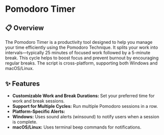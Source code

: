 # Pomodoro Timer
## 📋 Overview
The Pomodoro Timer is a productivity tool designed to help you manage your time efficiently using the Pomodoro Technique. It splits your work into intervals—typically 25 minutes of focused work followed by a 5-minute break. This cycle helps to boost focus and prevent burnout by encouraging regular breaks. The script is cross-platform, supporting both Windows and macOS/Linux.

## ✨ Features
- **Customizable Work and Break Durations:** Set your preferred time for work and break sessions.
- **Support for Multiple Cycles:** Run multiple Pomodoro sessions in a row.
- **Platform-Specific Alerts:**
- **Windows:** Uses sound alerts (winsound) to notify users when a session is complete.
- **macOS/Linux:** Uses terminal beep commands for notifications.
